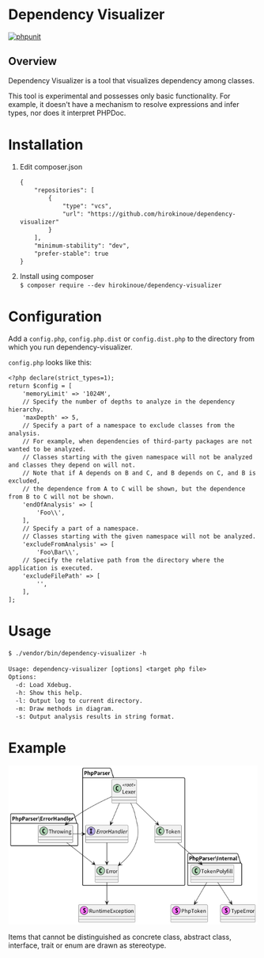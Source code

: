 # Dependency Visualizer
[![phpunit](https://github.com/hirokinoue/dependency-visualizer/actions/workflows/phpunit.yml/badge.svg)](https://github.com/hirokinoue/dependency-visualizer/actions/workflows/phpunit.yml)

## Overview
Dependency Visualizer is a tool that visualizes dependency among classes.

This tool is experimental and possesses only basic functionality. For example, it doesn't have a mechanism to resolve expressions and infer types, nor does it interpret PHPDoc.

# Installation
1. Edit composer.json  
    ```
    {
        "repositories": [
            {
                "type": "vcs",
                "url": "https://github.com/hirokinoue/dependency-visualizer"
            }
        ],
        "minimum-stability": "dev",
        "prefer-stable": true
    }
    ```

2. Install using composer  
`$ composer require --dev hirokinoue/dependency-visualizer`

# Configuration
Add a `config.php`, `config.php.dist` or `config.dist.php` to the directory from which you run dependency-visualizer.

`config.php` looks like this:
```
<?php declare(strict_types=1);
return $config = [
    'memoryLimit' => '1024M',
    // Specify the number of depths to analyze in the dependency hierarchy.
    'maxDepth' => 5,
    // Specify a part of a namespace to exclude classes from the analysis.
    // For example, when dependencies of third-party packages are not wanted to be analyzed.
    // Classes starting with the given namespace will not be analyzed and classes they depend on will not.
    // Note that if A depends on B and C, and B depends on C, and B is excluded,
    // the dependence from A to C will be shown, but the dependence from B to C will not be shown.
    'endOfAnalysis' => [
        'Foo\\',
    ],
    // Specify a part of a namespace.
    // Classes starting with the given namespace will not be analyzed.
    'excludeFromAnalysis' => [
        'Foo\Bar\\',
    // Specify the relative path from the directory where the application is executed.
    'excludeFilePath' => [
        '',
    ],
];
```

# Usage
```
$ ./vendor/bin/dependency-visualizer -h

Usage: dependency-visualizer [options] <target php file>
Options:
  -d: Load Xdebug.
  -h: Show this help.
  -l: Output log to current directory.
  -m: Draw methods in diagram.
  -s: Output analysis results in string format.
```

# Example
![example image](example.png "サンプル画像")

Items that cannot be distinguished as concrete class, abstract class, interface, trait or enum are drawn as stereotype.

